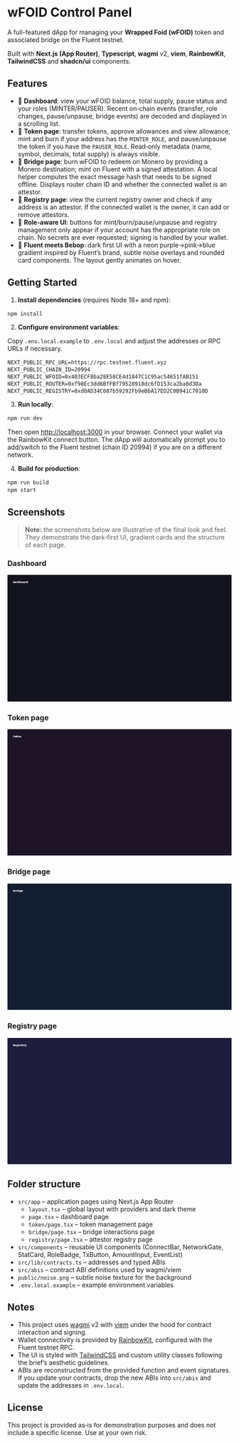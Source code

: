 # wFOID Control Panel

A full-featured dApp for managing your **Wrapped Foid (wFOID)** token and associated bridge on the Fluent testnet.

Built with **Next.js (App Router)**, **Typescript**, **wagmi** v2, **viem**, **RainbowKit**, **TailwindCSS** and **shadcn/ui** components.

## Features

- 🧠 **Dashboard**: view your wFOID balance, total supply, pause status and your roles (MINTER/PAUSER). Recent on‑chain events (transfer, role changes, pause/unpause, bridge events) are decoded and displayed in a scrolling list.
- 💸 **Token page**: transfer tokens, approve allowances and view allowance, mint and burn if your address has the `MINTER_ROLE`, and pause/unpause the token if you have the `PAUSER_ROLE`. Read‑only metadata (name, symbol, decimals, total supply) is always visible.
- 🌉 **Bridge page**: burn wFOID to redeem on Monero by providing a Monero destination; mint on Fluent with a signed attestation. A local helper computes the exact message hash that needs to be signed offline. Displays router chain ID and whether the connected wallet is an attestor.
- 📜 **Registry page**: view the current registry owner and check if any address is an attestor. If the connected wallet is the owner, it can add or remove attestors.
- 🔐 **Role‑aware UI**: buttons for mint/burn/pause/unpause and registry management only appear if your account has the appropriate role on chain. No secrets are ever requested; signing is handled by your wallet.
- 🎨 **Fluent meets Bebop**: dark first UI with a neon purple→pink→blue gradient inspired by Fluent’s brand, subtle noise overlays and rounded card components. The layout gently animates on hover.

## Getting Started

1. **Install dependencies** (requires Node 18+ and npm):

```bash
npm install
```

2. **Configure environment variables**:

Copy `.env.local.example` to `.env.local` and adjust the addresses or RPC URLs if necessary.

```env
NEXT_PUBLIC_RPC_URL=https://rpc.testnet.fluent.xyz
NEXT_PUBLIC_CHAIN_ID=20994
NEXT_PUBLIC_WFOID=0x403ECF8ba28E58CE4d1847C1C95ac54651fAB151
NEXT_PUBLIC_ROUTER=0xf98Ec3dd6BfFBf79528918dc6fD153ca2ba8d3Da
NEXT_PUBLIC_REGISTRY=0xd0AD34C087b59292Fb9eBbA17ED2C0B941C7010D
```

3. **Run locally**:

```bash
npm run dev
```

Then open [http://localhost:3000](http://localhost:3000) in your browser. Connect your wallet via the RainbowKit connect button. The dApp will automatically prompt you to add/switch to the Fluent testnet (chain ID 20994) if you are on a different network.

4. **Build for production**:

```bash
npm run build
npm start
```

## Screenshots

> **Note:** the screenshots below are illustrative of the final look and feel. They demonstrate the dark‑first UI, gradient cards and the structure of each page.

### Dashboard

![Dashboard](screenshots/dashboard.png)

### Token page

![Token](screenshots/token.png)

### Bridge page

![Bridge](screenshots/bridge.png)

### Registry page

![Registry](screenshots/registry.png)

## Folder structure

- `src/app` – application pages using Next.js App Router
  - `layout.tsx` – global layout with providers and dark theme
  - `page.tsx` – dashboard page
  - `token/page.tsx` – token management page
  - `bridge/page.tsx` – bridge interactions page
  - `registry/page.tsx` – attestor registry page
- `src/components` – reusable UI components (ConnectBar, NetworkGate, StatCard, RoleBadge, TxButton, AmountInput, EventList)
- `src/lib/contracts.ts` – addresses and typed ABIs
- `src/abis` – contract ABI definitions used by wagmi/viem
- `public/noise.png` – subtle noise texture for the background
- `.env.local.example` – example environment variables

## Notes

- This project uses [wagmi](https://wagmi.sh/) v2 with [viem](https://viem.sh/) under the hood for contract interaction and signing.
- Wallet connectivity is provided by [RainbowKit](https://www.rainbowkit.com/), configured with the Fluent testnet RPC.
- The UI is styled with [TailwindCSS](https://tailwindcss.com/) and custom utility classes following the brief’s aesthetic guidelines.
- ABIs are reconstructed from the provided function and event signatures. If you update your contracts, drop the new ABIs into `src/abis` and update the addresses in `.env.local`.

## License

This project is provided as‑is for demonstration purposes and does not include a specific license. Use at your own risk.